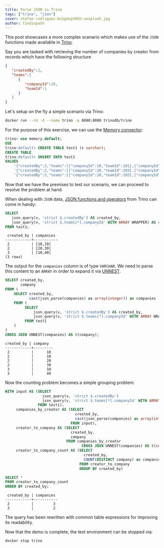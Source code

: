```yaml
---
title: Parse JSON in Trino
tags: ["trino", "json"]
cover: stefan-rodriguez-bzSgdupS95U-unsplash.jpg
author: findinpath
---
```


This post showcases a more complex scenario which makes use of the `JSON` functions
made available in [Trino](https://trino.io/).

Say you are tasked with retrieving the number of companies by creator from records
which have the following structure

```json
{
   "createdBy":2,
   "teams":[
      {
         "companyId":10,
         "teamId":1
      }
   ]
}
```

Let's setup on the fly a simple scenario via Trino:

```bash
docker run --rm -d --name trino -p 8080:8080 trinodb/trino
```

For the purpose of this exercise, we can use the [Memory connector](https://trino.io/docs/current/connector/memory.html):

```sql
trino> use memory.default;
USE
trino:default> CREATE TABLE test1 (v varchar);
CREATE TABLE
trino:default> INSERT INTO test1
VALUES
    '{"createdBy":2,"teams":[{"companyId":10,"teamId":101},{"companyId":10,"teamId":102}]}',
    '{"createdBy":2,"teams":[{"companyId":20,"teamId":203},{"companyId":30,"teamId":204}]}',
    '{"createdBy":3,"teams":[{"companyId":10,"teamId":103},{"companyId":40,"teamId":104}]}';
```

Now that we have the premises to test our scenario, we can proceed to resolve the problem at hand.

When dealing with `JSON` data, [JSON functions and operators](https://trino.io/docs/current/functions/json.html)
from Trino can come in handy:

```sql
SELECT
   json_query(v, 'strict $.createdBy') AS created_by,
   json_query(v, 'strict $.teams[*].companyId' WITH ARRAY WRAPPER) AS companies
FROM test1;
```

```generic
 created_by | companies
------------+-----------
 2          | [10,10]
 2          | [20,30]
 3          | [10,40]
(3 rows)
```

The output for the `companies` column is of type `VARCHAR`.
We need to parse this content to an `ARRAY` in order to expand it via [UNNEST](https://trino.io/docs/current/sql/select.html#unnest).

```sql
SELECT created_by,
       company
FROM (
    SELECT created_by,
           cast(json_parse(companies) as array(integer)) as companies
    FROM (
         SELECT
             json_query(v, 'strict $.createdBy') AS created_by,
             json_query(v, 'strict $.teams[*].companyId' WITH ARRAY WRAPPER) AS companies
         FROM test1
    )
)
CROSS JOIN UNNEST(companies) AS t(company);
```

```generic
created_by | company
------------+---------
 2          |      10
 2          |      10
 2          |      20
 2          |      30
 3          |      10
 3          |      40
```

Now the counting problem becomes a simple grouping problem:

```sql
WITH input AS (SELECT
                 json_query(v, 'strict $.createdBy')                             AS created_by,
                 json_query(v, 'strict $.teams[*].companyId' WITH ARRAY WRAPPER) AS companies
               FROM test1),
     companies_by_creator AS (SELECT
                                created_by,
                                cast(json_parse(companies) as array(integer)) as companies
                              FROM input),
     creator_to_company AS (SELECT
                              created_by,
                              company
                            FROM companies_by_creator
                                   CROSS JOIN UNNEST(companies) AS t(company)),
     creator_to_company_count AS (SELECT
                                    created_by,
                                    COUNT(DISTINCT company) as companies
                                  FROM creator_to_company
                                  GROUP BY created_by)

SELECT *
FROM creator_to_company_count
ORDER BY created_by;
```

```generic
 created_by | companies
------------+-----------
 2          |         3
 3          |         2
```


The query has been rewritten with common table expressions for improving its readability.


Now that the demo is complete, the test environment can be stopped via:

```bash
docker stop trino
```
